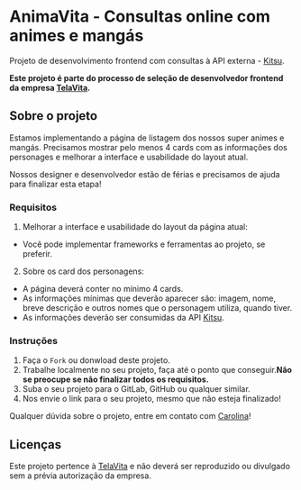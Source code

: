 # AnimaVita - Consultas online com animes e mangás

Projeto de desenvolvimento frontend com consultas à API externa - [Kitsu](https://kitsu.docs.apiary.io/).

**Este projeto é parte do processo de seleção de desenvolvedor frontend da empresa [TelaVita](https://telavita.com.br).**

## Sobre o projeto

Estamos implementando a página de listagem dos nossos super animes e mangás. 
Precisamos mostrar pelo menos 4 cards com as informações dos personages e melhorar a interface e usabilidade do layout atual.

Nossos designer e desenvolvedor estão de férias e precisamos de ajuda para finalizar esta etapa!

### Requisitos

1. Melhorar a interface e usabilidade do layout da página atual:
  * Você pode implementar frameworks e ferramentas ao projeto, se preferir.

2. Sobre os card dos personagens:
  * A página deverá conter no mínimo 4 cards.
  * As informações mínimas que deverão aparecer são: imagem, nome, breve descrição e outros nomes que o personagem utiliza, quando tiver.
  * As informações deverão ser consumidas da API [Kitsu](https://kitsu.docs.apiary.io/).
 
### Instruções

1. Faça o ```Fork``` ou donwload deste projeto.
2. Trabalhe localmente no seu projeto, faça até o ponto que conseguir.**Não se preocupe se não finalizar todos os requisitos.**
3. Suba o seu projeto para o GitLab, GitHub ou qualquer similar.
4. Nos envie o link para o seu projeto, mesmo que não esteja finalizado!

Qualquer dúvida sobre o projeto, entre em contato com [Carolina](mailto:ch@iquilibrio.com.br)!

## Licenças

Este projeto pertence à [TelaVita](https://telavita.com.br) e não deverá ser reproduzido ou divulgado sem a prévia autorização da empresa.